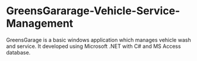 # GreensGararage-Vehicle-Service-Management
GreensGarage is a basic windows application which manages vehicle wash and service. It developed using Microsoft .NET with C# and MS Access database.
